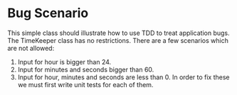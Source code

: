 # Bug Scenario
This simple class should illustrate how to use TDD to treat application bugs.
The TimeKeeper class has no restrictions. There are a few scenarios which are not allowed:
1. Input for hour is bigger than 24.
2. Input for minutes and seconds bigger than 60.
3. Input for hour, minutes and seconds are less than 0.
In order to fix these we must first write unit tests for each of them.

